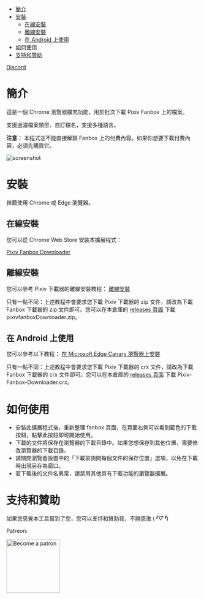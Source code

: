 <!-- TOC -->

- [簡介](#簡介)
- [安裝](#安裝)
  - [在線安裝](#在線安裝)
  - [離線安裝](#離線安裝)
  - [在 Android 上使用](#在-android-上使用)
- [如何使用](#如何使用)
- [支持和贊助](#支持和贊助)

<!-- /TOC -->

[Discord](https://discord.gg/u4wVMy7xJM)

# 簡介

這是一個 Chrome 瀏覽器擴充功能，用於批次下載 Pixiv Fanbox 上的檔案。

支援過濾檔案類型、自訂檔名，支援多種語言。

**注意：** 本程式並不能直接解鎖 Fanbox 上的付費內容。如果你想要下載付費內容，必須先購買它。

![screenshot](screenshot/ui-2.png)

# 安裝

推薦使用 Chrome 或 Edge 瀏覽器。

## 在線安裝

您可以從 Chrome Web Store 安裝本擴展程式：

[Pixiv Fanbox Downloader](https://chrome.google.com/webstore/detail/pixiv-fanbox-downloader/ihnfpdchjnmlehnoeffgcbakfmdjcckn)

## 離線安裝

您可以參考 Pixiv 下載器的離線安裝教程：
[離線安裝](https://xuejianxianzun.github.io/PBDWiki/#/zh-tw/%E7%A6%BB%E7%B7%9A%E5%AE%89%E8%A3%9D)

只有一點不同：上述教程中會要求您下載 Pixiv 下載器的 zip 文件，請改為下載 Fanbox 下載器的 zip 文件即可。您可以在本倉庫的 [releases 頁面](https://github.com/xuejianxianzun/PixivFanboxDownloader/releases) 下載 pixivfanboxDownloader.zip。

## 在 Android 上使用

您可以參考以下教程：
[在 Microsoft Edge Canary 瀏覽器上安裝](https://xuejianxianzun.github.io/PBDWiki/#/zh-tw/MicrosoftEdgeCanary)

只有一點不同：上述教程中會要求您下載 Pixiv 下載器的 crx 文件，請改為下載 Fanbox 下載器的 crx 文件即可。您可以在本倉庫的 [releases 頁面](https://github.com/xuejianxianzun/PixivFanboxDownloader/releases) 下載 Pixiv-Fanbox-Downloader.crx。

# 如何使用

- 安裝此擴展程式後，重新整理 fanbox 頁面，在頁面右側可以看到藍色的下載按鈕，點擊此按鈕即可開始使用。
- 下載的文件將保存在瀏覽器的下載目錄中。如果您想保存到其他位置，需要修改瀏覽器的下載目錄。
- 請關閉瀏覽器設置中的「下載前詢問每個文件的保存位置」選項，以免在下載時出現另存為窗口。
- 若下載後的文件名異常，請禁用其他具有下載功能的瀏覽器擴展。

# 支持和贊助

如果您感覺本工具幫到了您，您可以支持和贊助我，不勝感激 (*╹▽╹*)

Patreon:

<a href='https://www.patreon.com/xuejianxianzun'><img src='https://c5.patreon.com/external/logo/become_a_patron_button.png' alt='Become a patron' width='140px' /></a>
